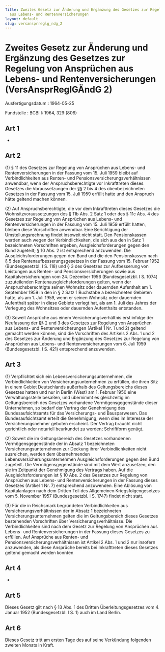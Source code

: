 ```yaml
---
Title: Zweites Gesetz zur Änderung und Ergänzung des Gesetzes zur Regelung von Ansprüchen
  aus Lebens- und Rentenversicherungen
layout: default
slug: versansprreglg_ndg_2
---
```


# Zweites Gesetz zur Änderung und Ergänzung des Gesetzes zur Regelung von Ansprüchen aus Lebens- und Rentenversicherungen (VersAnsprReglGÄndG 2)

Ausfertigungsdatum
:   1964-05-25

Fundstelle
:   BGBl I: 1964, 329 (806)



## Art 1

-


## Art 2

(1) § 11 des Gesetzes zur Regelung von Ansprüchen aus Lebens- und
Rentenversicherungen in der Fassung vom 15. Juli 1959 bleibt auf
Verbindlichkeiten aus Renten- und Pensionsversicherungsverhältnissen
anwendbar, wenn der Anspruchsberechtigte vor Inkrafttreten dieses
Gesetzes die Voraussetzungen der §§ 2 bis 4 des obenbezeichneten
Gesetzes in der Fassung vom 15. Juli 1959 erfüllt hatte und den
Anspruch hätte geltend machen können.

(2) Auf Anspruchsberechtigte, die vor dem Inkrafttreten dieses
Gesetzes die Wohnsitzvoraussetzungen des § 11b Abs. 2 Satz 1 oder des
§ 11c Abs. 4 des Gesetzes zur Regelung von Ansprüchen aus Lebens- und
Rentenversicherungen in der Fassung vom 15. Juli 1959 erfüllt hatten,
bleiben diese Vorschriften anwendbar. Eine Berichtigung der
Umstellungsrechnung findet insoweit nicht statt. Den Pensionskassen
werden auch wegen der Verbindlichkeiten, die sich aus den in Satz 1
bezeichneten Vorschriften ergeben, Ausgleichsforderungen gegen den
Bund zugeteilt; § 10 Abs. 2 ist entsprechend anzuwenden. Die
Ausgleichsforderungen gegen den Bund und die den Pensionskassen nach §
5 des Rentenaufbesserungsgesetzes in der Fassung vom 15. Februar 1952
(Bundesgesetzbl. I S. 118) und § 3 des Gesetzes zur Aufbesserung von
Leistungen aus Renten- und Pensionsversicherungen sowie aus
Kapitalversicherungen vom 24. Dezember 1956 (Bundesgesetzbl. I S.
1074) zuzuteilenden Rentenausgleichsforderungen gelten, wenn der
Anspruchsberechtigte seinen Wohnsitz oder dauernden Aufenthalt am 1.
September 1959 in den in § 2 Satz 1 Buchstabe a bezeichneten Gebieten
hatte, als am 1. Juli 1959, wenn er seinen Wohnsitz oder dauernden
Aufenthalt später in diese Gebiete verlegt hat, als am 1. Juli des
Jahres der Verlegung des Wohnsitzes oder dauernden Aufenthalts
entstanden.

(3) Soweit Ansprüche aus einem Versicherungsverhältnis erst infolge
der Neufassung der §§ 2 und 3 des Gesetzes zur Regelung von Ansprüchen
aus Lebens- und Rentenversicherungen (Artikel 1 Nr. 1 und 2) geltend
gemacht werden können, sind die Vorschriften des Artikels 2 Abs. 1 und
2 des Gesetzes zur Änderung und Ergänzung des Gesetzes zur Regelung
von Ansprüchen aus Lebens- und Rentenversicherungen vom 6. Juli 1959
(Bundesgesetzbl. I S. 421) entsprechend anzuwenden.


## Art 3

(1) Verpflichtet sich ein Lebensversicherungsunternehmen, die
Verbindlichkeiten von Versicherungsunternehmen zu erfüllen, die ihren
Sitz in einem Gebiet Deutschlands außerhalb des Geltungsbereichs
dieses Gesetzes hatten und nur in Berlin (West) am 1. Februar 1950
eine Verwaltungsstelle besaßen, und übernimmt es gleichzeitig im
Geltungsbereich des Gesetzes vorhandene Vermögensgegenstände dieser
Unternehmen, so bedarf der Vertrag der Genehmigung des
Bundesaufsichtsamts für das Versicherungs- und Bausparwesen. Das
Bundesaufsichtsamt erteilt die Genehmigung, wenn dies im Interesse der
Versicherungsnehmer geboten erscheint. Der Vertrag braucht nicht
gerichtlich oder notariell beurkundet zu werden; Schriftform genügt.

(2) Soweit die im Geltungsbereich des Gesetzes vorhandenen
Vermögensgegenstände der in Absatz 1 bezeichneten
Versicherungsunternehmen zur Deckung ihrer Verbindlichkeiten nicht
ausreichen, werden dem übernehmenden Lebensversicherungsunternehmen
Ausgleichsforderungen gegen den Bund zugeteilt. Die
Vermögensgegenstände sind mit dem Wert anzusetzen, den sie im
Zeitpunkt der Genehmigung des Vertrags haben. Auf die
Ausgleichsforderungen ist § 10 Abs. 2 des Gesetzes zur Regelung von
Ansprüchen aus Lebens- und Rentenversicherungen in der Fassung dieses
Gesetzes (Artikel 1 Nr. 7) entsprechend anzuwenden. Eine Ablösung von
Kapitalanlagen nach dem Dritten Teil des Allgemeinen
Kriegsfolgengesetzes vom 5. November 1957 (Bundesgesetzbl. I S. 1747)
findet nicht statt.

(3) Für die in Reichsmark begründeten Verbindlichkeiten aus
Versicherungsverhältnissen der in Absatz 1 bezeichneten
Versicherungsunternehmen gelten die im Geltungsbereich dieses Gesetzes
bestehenden Vorschriften über Versicherungsverhältnisse. Die
Verbindlichkeiten sind nach dem Gesetz zur Regelung von Ansprüchen aus
Lebens- und Rentenversicherungen in der Fassung dieses Gesetzes zu
erfüllen. Auf Ansprüche aus Renten- und
Pensionsversicherungsverhältnissen ist Artikel 2 Abs. 1 und 2 nur
insofern anzuwenden, als diese Ansprüche bereits bei Inkrafttreten
dieses Gesetzes geltend gemacht werden konnten.


## Art 4

-


## Art 5

Dieses Gesetz gilt nach § 13 Abs. 1 des Dritten Überleitungsgesetzes
vom 4. Januar 1952 (Bundesgesetzbl. I S. 1) auch im Land Berlin.


## Art 6

Dieses Gesetz tritt am ersten Tage des auf seine Verkündung folgenden
zweiten Monats in Kraft.

